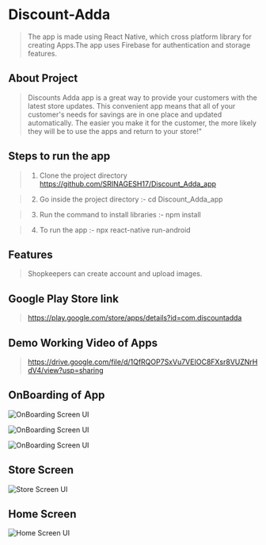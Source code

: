 # Discount-Adda

> The app is made using React Native, which cross platform library for creating Apps.The app uses Firebase  for authentication and storage features. 

## About Project

> Discounts Adda app is a great way to provide your customers with the latest store updates. This convenient app means that all of your customer's needs for savings are in one place and updated automatically. The easier you make it for the customer, the more likely they will be to use the apps and return to your store!"

## Steps to run the app

> 1. Clone the project directory https://github.com/SRINAGESH17/Discount_Adda_app

> 2. Go inside the project directory :- cd Discount_Adda_app

> 3. Run the command to install libraries :- npm install

> 4. To run the app :- npx react-native run-android

## Features

> Shopkeepers can create account and upload images.

## Google Play Store link

> https://play.google.com/store/apps/details?id=com.discountadda

## Demo Working Video of Apps

> https://drive.google.com/file/d/1QfRQOP7SxVu7VEIOC8FXsr8VUZNrHdV4/view?usp=sharing

## OnBoarding of App

![OnBoarding Screen UI](<https://github.com/AbhavThakur/Discount_Adda_app/blob/master/assets/app/img2%20(Phone).jpg>)

![OnBoarding Screen UI](<https://github.com/AbhavThakur/Discount_Adda_app/blob/master/assets/app/img3%20(Phone).jpg>)

![OnBoarding Screen UI](<https://github.com/AbhavThakur/Discount_Adda_app/blob/master/assets/app/img5%20(Phone).jpg>)

## Store Screen

![Store Screen UI](<https://github.com/AbhavThakur/Discount_Adda_app/blob/master/assets/app/img8%20(Phone).jpg>)

## Home Screen

![Home Screen UI](<https://github.com/AbhavThakur/Discount_Adda_app/blob/master/assets/app/img9%20(Phone).png>)
